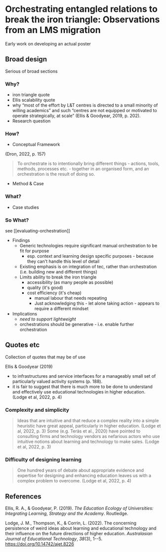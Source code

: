 # Orchestrating entangled relations to break the iron triangle: Observations from an LMS migration

Early work on developing an actual poster

## Broad design

Serious of broad sections 

### Why?

- iron triangle quote
- Ellis scalability quote
- why “most of the effort by L&T centres is directed to a small minority of willing academics” and such “centres are not equipped or motivated to operate strategically, at scale” (Ellis & Goodyear, 2019, p. 202).
- Research question

### How?

- Conceptual Framework

(Dron, 2022, p. 157)
> To orchestrate is to intentionally bring different things - actions, tools, methods, processes etc. - together in an organised form, and an orchestration is the result of doing so.

- Method & Case



### What?

- Case studies

### So What?

see [[evaluating-orchestration]]

- Findings 
  - Generic technologies require significant manual orchestration to be fit for purpose
    - esp. context and learning design specific purposes - because they can't handle this level of detail
  - Existing emphasis is on integration of tec, rather than orchestration (i.e. building new and different things)
  - Limits ability to break the iron triangle
    - accessibility (as many people as possible)
    - quality (it's good)
    - cost efficiency (it's cheap)
      - manual labour that needs repeating
      - Just acknowledging this - let alone taking action - appears to require a different mindset
- Implications
    - _need to support lightweight_
    - orchestrations should be generative - i.e. enable further orchestration

## Quotes etc

Collection of quotes that may be of use

Ellis & Goodyear (2019)
- to infrastructures and service interfaces for a manageably small set of particularly valued activity systems (p. 188).
- it is fair to suggest that there is much more to be done to understand and effectively use educational technologies in higher education. (Lodge et al, 2022, p. 4)

### Complexity and simplicity


> Ideas that are intuitive and that reduce a complex reality into a simple heuristic have great appeal, particularly in higher education. (Lodge et al, 2022, p. 3)
> Some (e.g. Teräs et al., 2020) have pointed to consulting firms and technology vendors as nefarious actors who use intuitive notions about learning and technology to make sales. (Lodge et al, 2022, p. 3)

### Difficulty of designing learning

> One hundred years of debate about appropriate evidence and expertise for designing and enhancing education leaves us with a complex problem to overcome. (Lodge et al, 2022, p. 4)

## References

Ellis, R. A., & Goodyear, P. (2019). *The Education Ecology of Universities: Integrating Learning, Strategy and the Academy*. Routledge.

Lodge, J. M., Thompson, K., & Corrin, L. (2022). The concerning persistence of weird ideas about learning and educational technology and their influence on the future directions of higher education. *Australasian Journal of Educational Technology*, *38*(3), 1--5\. <https://doi.org/10.14742/ajet.8226>